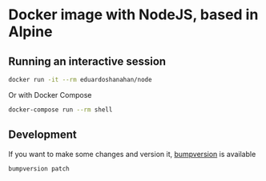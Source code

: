 # Docker image with NodeJS, based in Alpine

## Running an interactive session

```bash
docker run -it --rm eduardoshanahan/node
```

Or with Docker Compose

```bash
docker-compose run --rm shell
```

## Development

If you want to make some changes and version it, [bumpversion](https://pypi.python.org/pypi/bumpversion) is available

```bash
bumpversion patch
```
